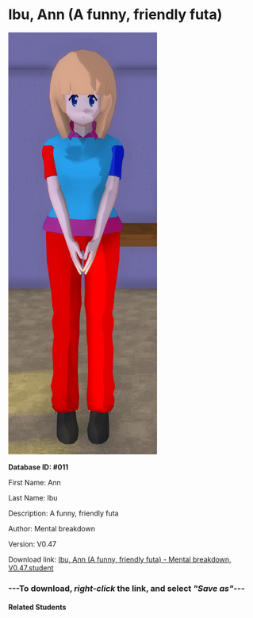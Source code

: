 # Ibu, Ann (A funny, friendly futa)

<img src="Files/Ibu, Ann (A funny, friendly futa).png" title="Ibu, Ann (A funny, friendly futa) - Mental breakdown, V0.47">

**Database ID: #011**

First Name: Ann

Last Name: Ibu

Description: A funny, friendly futa

Author: Mental breakdown

Version: V0.47

Download link: <a href="https://raw.githubusercontent.com/Arbiter1223/Daigaku-Gurashi-Custom-Students/master/Students/Files/Ibu%2C%20Ann%20(A%20funny%2C%20friendly%20futa)%20-%20Mental%20breakdown%2C%20V0.47.student">Ibu, Ann (A funny, friendly futa) - Mental breakdown, V0.47.student</a>

### ---**To download, _right-click_ the link, and select _"Save as"_**---

#### Related Students

